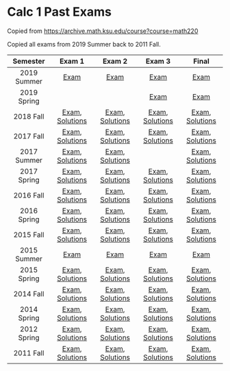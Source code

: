 # Calc 1 Past Exams

Copied from <https://archive.math.ksu.edu/course?course=math220>

Copied all exams from 2019 Summer back to 2011 Fall.

|Semester|Exam 1|Exam 2|Exam 3|Final|
|:---:|:---:|:---:|:---:|:---:|
| 2019 Summer | [Exam](./exams/2019-summer-exam1.pdf) | [Exam](./exams/2019-summer-exam2.pdf) | [Exam](./exams/2019-summer-exam3.pdf) | [Exam](./exams/2019-summer-final.pdf) | 
| 2019 Spring |  |  | [Exam](./exams/2019-spring-exam3.pdf) | [Exam](./exams/2019-spring-final.pdf) | 
| 2018 Fall | [Exam](./exams/2018-fall-exam1.pdf), [Solutions](./exams/2018-fall-exam1-sol.pdf) | [Exam](./exams/2018-fall-exam2.pdf), [Solutions](./exams/2018-fall-exam2-sol.pdf) | [Exam](./exams/2018-fall-exam3.pdf), [Solutions](./exams/2018-fall-exam3-sol.pdf) | [Exam](./exams/2018-fall-final.pdf), [Solutions](./exams/2018-fall-final-sol.pdf) | 
| 2017 Fall | [Exam](./exams/2017-fall-exam1.pdf), [Solutions](./exams/2017-fall-exam1-sol.pdf) | [Exam](./exams/2017-fall-exam2.pdf), [Solutions](./exams/2017-fall-exam2-sol.pdf) | [Exam](./exams/2017-fall-exam3.pdf), [Solutions](./exams/2017-fall-exam3-sol.pdf) | [Exam](./exams/2017-fall-final.pdf), [Solutions](./exams/2017-fall-final-sol.pdf) | 
| 2017 Summer | [Exam](./exams/2017-summer-exam1.pdf), [Solutions](./exams/2017-summer-exam1-sol.pdf) | [Exam](./exams/2017-summer-exam2.pdf), [Solutions](./exams/2017-summer-exam2-sol.pdf) |  | [Exam](./exams/2017-summer-final.pdf), [Solutions](./exams/2017-summer-final-sol.pdf) | 
| 2017 Spring | [Exam](./exams/2017-spring-exam1.pdf), [Solutions](./exams/2017-spring-exam1-sol.pdf) | [Exam](./exams/2017-spring-exam2.pdf), [Solutions](./exams/2017-spring-exam2-sol.pdf) | [Exam](./exams/2017-spring-exam3.pdf), [Solutions](./exams/2017-spring-exam3-sol.pdf) | [Exam](./exams/2017-spring-final.pdf), [Solutions](./exams/2017-spring-final-sol.pdf) | 
| 2016 Fall | [Exam](./exams/2016-fall-exam1.pdf), [Solutions](./exams/2016-fall-exam1-sol.pdf) | [Exam](./exams/2016-fall-exam2.pdf), [Solutions](./exams/2016-fall-exam2-sol.pdf) | [Exam](./exams/2016-fall-exam3.pdf), [Solutions](./exams/2016-fall-exam3-sol.pdf) | [Exam](./exams/2016-fall-final.pdf), [Solutions](./exams/2016-fall-final-sol.pdf) | 
| 2016 Spring | [Exam](./exams/2016-spring-exam1.pdf), [Solutions](./exams/2016-spring-exam1-sol.pdf) | [Exam](./exams/2016-spring-exam2.pdf), [Solutions](./exams/2016-spring-exam2-sol.pdf) | [Exam](./exams/2016-spring-exam3.pdf), [Solutions](./exams/2016-spring-exam3-sol.pdf) | [Exam](./exams/2016-spring-final.pdf), [Solutions](./exams/2016-spring-final-sol.pdf) | 
| 2015 Fall | [Exam](./exams/2015-fall-exam1.pdf), [Solutions](./exams/2015-fall-exam1-sol.pdf) | [Exam](./exams/2015-fall-exam2.pdf), [Solutions](./exams/2015-fall-exam2-sol.pdf) | [Exam](./exams/2015-fall-exam3.pdf), [Solutions](./exams/2015-fall-exam3-sol.pdf) | [Exam](./exams/2015-fall-final.pdf), [Solutions](./exams/2015-fall-final-sol.pdf) | 
| 2015 Summer | [Exam](./exams/2015-summer-exam1.pdf) | [Exam](./exams/2015-summer-exam2.pdf) | [Exam](./exams/2015-summer-exam3.pdf) | [Exam](./exams/2015-summer-final.pdf) | 
| 2015 Spring | [Exam](./exams/2015-spring-exam1.pdf), [Solutions](./exams/2015-spring-exam1-sol.pdf) | [Exam](./exams/2015-spring-exam2.pdf), [Solutions](./exams/2015-spring-exam2-sol.pdf) | [Exam](./exams/2015-spring-exam3.pdf), [Solutions](./exams/2015-spring-exam3-sol.pdf) | [Exam](./exams/2015-spring-final.pdf), [Solutions](./exams/2015-spring-final-sol.pdf) | 
| 2014 Fall | [Exam](./exams/2014-fall-exam1.pdf), [Solutions](./exams/2014-fall-exam1-sol.pdf) | [Exam](./exams/2014-fall-exam2.pdf), [Solutions](./exams/2014-fall-exam2-sol.pdf) | [Exam](./exams/2014-fall-exam3.pdf), [Solutions](./exams/2014-fall-exam3-sol.pdf) | [Exam](./exams/2014-fall-final.pdf), [Solutions](./exams/2014-fall-final-sol.pdf) | 
| 2014 Spring | [Exam](./exams/2014-spring-exam1.pdf), [Solutions](./exams/2014-spring-exam1-sol.pdf) | [Exam](./exams/2014-spring-exam2.pdf), [Solutions](./exams/2014-spring-exam2-sol.pdf) | [Exam](./exams/2014-spring-exam3.pdf), [Solutions](./exams/2014-spring-exam3-sol.pdf) | [Exam](./exams/2014-spring-final.pdf), [Solutions](./exams/2014-spring-final-sol.pdf) | 
| 2012 Spring | [Exam](./exams/2012-spring-exam1.pdf), [Solutions](./exams/2012-spring-exam1-sol.pdf) | [Exam](./exams/2012-spring-exam2.pdf), [Solutions](./exams/2012-spring-exam2-sol.pdf) | [Exam](./exams/2012-spring-exam3.pdf), [Solutions](./exams/2012-spring-exam3-sol.pdf) | [Exam](./exams/2012-spring-final.pdf), [Solutions](./exams/2012-spring-final-sol.pdf) | 
| 2011 Fall | [Exam](./exams/2011-fall-exam1.pdf), [Solutions](./exams/2011-fall-exam1-sol.pdf) | [Exam](./exams/2011-fall-exam2.pdf), [Solutions](./exams/2011-fall-exam2-sol.pdf) | [Exam](./exams/2011-fall-exam3.pdf), [Solutions](./exams/2011-fall-exam3-sol.pdf) | [Exam](./exams/2011-fall-final.pdf), [Solutions](./exams/2011-fall-final-sol.pdf) | 

